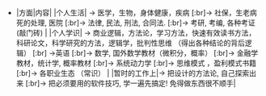 - |方面|内容|
  |个人生活| -> 医学，生物，身体健康，疾病 [:br]-> 社保，生老病死的处理, 医院 [:br]-> 法律, 民法, 刑法, 合同法. [:br]-> 考研, 考编, 各种考证(敲门砖) |
  |个人学识| -> 商业逻辑，方法论，学习方法，快速有效读书方法，科研论文，科学研究的方法，逻辑学，批判性思维 （得出各种结论的背后逻辑） [:br] ->英语 [:br]-> 数学, 国外数学教材（微积分，概率）  [:br]-> 金融学教材，统计学, 概率教材 [:br]-> 系统动力学 [:br]-> 思维模式 ，盈利模式书籍 [:br]-> 各职业生态 （常识） |
  |暂时的工作上|-> 把设计的方法论, 自己探索出来 [:br]-> 把必须要用的软件技巧, 学一遍先搞定! 免得做东西很不顺手|